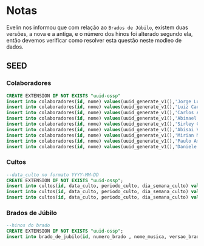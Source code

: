 # Notas

Evelin nos informou que com relação ao ```Brados de Júbilo```, existem duas versões, a nova e a antiga, e o número dos hinos foi alterado segundo ela, então devemos verificar como resolver esta questão neste modleo de dados. 

## SEED

### Colaboradores

```sql
CREATE EXTENSION IF NOT EXISTS "uuid-ossp"
insert into colaboradores(id, nome) values(uuid_generate_v1(),'Jorge Luis de Oliveira Ferrari');
insert into colaboradores(id, nome) values(uuid_generate_v1(),'Luiz Carlos Trindade');
insert into colaboradores(id, nome) values(uuid_generate_v1(),'Carlos Alberto da Silva');
insert into colaboradores(id, nome) values(uuid_generate_v1(),'Abimael Correa Rocha');
insert into colaboradores(id, nome) values(uuid_generate_v1(),'Sirley Correa Rocha Ferrari Barbosa');
insert into colaboradores(id, nome) values(uuid_generate_v1(),'Abisai Varela');
insert into colaboradores(id, nome) values(uuid_generate_v1(),'Mirian Mendes');
insert into colaboradores(id, nome) values(uuid_generate_v1(),'Paulo Amaral');
insert into colaboradores(id, nome) values(uuid_generate_v1(),'Daniele Lopes');

```

### Cultos

```sql
--data_culto no formato YYYY-MM-DD
CREATE EXTENSION IF NOT EXISTS "uuid-ossp";
insert into cultos(id, data_culto, periodo_culto, dia_semana_culto) values(uuid_generate_v1(),'2022-12-17', 'Manhã', 'Sábado');
insert into cultos(id, data_culto, periodo_culto, dia_semana_culto) values(uuid_generate_v1(),'2022-12-21', 'Manhã', 'Sábado');
insert into cultos(id, data_culto, periodo_culto, dia_semana_culto) values(uuid_generate_v1(),'2022-12-24', 'Manhã', 'Sábado');
```

### Brados de Júbilo

```sql  
--hinos do brado
CREATE EXTENSION IF NOT EXISTS "uuid-ossp";
insert into brado_de_jubilo(id, numero_brado , nome_musica, versao_brado) values(uuid_generate_v1(),200, 'Sobre as ondas do Mar', 'antiga');
```